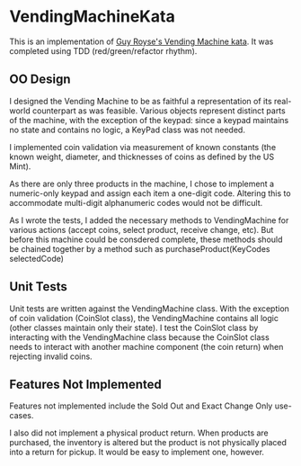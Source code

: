 # VendingMachineKata
This is an implementation of [Guy Royse's Vending Machine kata](https://github.com/guyroyse/vending-machine-kata). It was completed using TDD (red/green/refactor rhythm).

## OO Design
I designed the Vending Machine to be as faithful a representation of its real-world counterpart as was feasible. Various objects represent distinct parts of the machine, with the exception of the keypad: since a keypad maintains no state and contains no logic, a KeyPad class was not needed.

I implemented coin validation via measurement of known constants (the known weight, diameter, and thicknesses of coins as defined by the US Mint).

As there are only three products in the machine, I chose to implement a numeric-only keypad and assign each item a one-digit code. Altering this to accommodate multi-digit alphanumeric codes would not be difficult.

As I wrote the tests, I added the necessary methods to VendingMachine for various actions (accept coins, select product, receive change, etc). But before this machine could be consdered complete, these methods should be chained together by a method such as purchaseProduct(KeyCodes selectedCode)

## Unit Tests
Unit tests are written against the VendingMachine class. With the exception of coin validation (CoinSlot class), the VendingMachine contains all logic (other classes maintain only their state). I test the CoinSlot class by interacting with the VendingMachine class because the CoinSlot class needs to interact with another machine component (the coin return) when rejecting invalid coins.

## Features Not Implemented
Features not implemented include the Sold Out and Exact Change Only use-cases.

I also did not implement a physical product return. When products are purchased, the inventory is altered but the product is not physically placed into a return for pickup. It would be easy to implement one, however.
